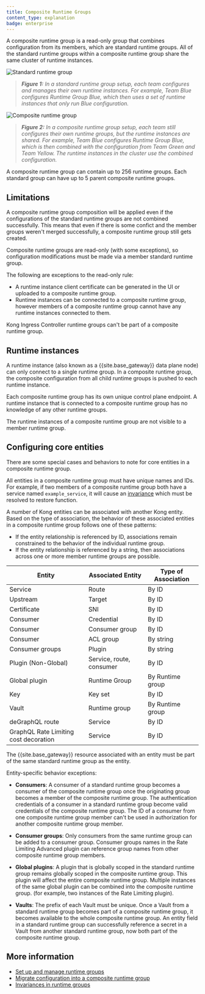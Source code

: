 ```yaml
---
title: Composite Runtime Groups
content_type: explanation
badge: enterprise
---
```


A composite runtime group is a read-only group that combines configuration from
its members, which are standard runtime groups. All of the standard runtime groups within a 
composite runtime group share the same cluster of runtime instances. 

![Standard runtime group](/assets/images/docs/konnect/konnect-standard-rg.svg)
> _**Figure 1:** In a standard runtime group setup, each team configures and manages their own runtime instances._
_For example, Team Blue configures Runtime Group Blue, which then uses a set of runtime instances that only run Blue configuration._


![Composite runtime group](/assets/images/docs/konnect/konnect-composite-rg.svg)
> _**Figure 2:** In a composite runtime group setup, each team still configures their own runtime groups, but the runtime instances are shared._
_For example, Team Blue configures Runtime Group Blue, which is then combined with the configuration from Team Green and Team Yellow._
_The runtime instances in the cluster use the combined configuration._

A composite runtime group can contain up to 256 runtime groups. 
Each standard group can have up to 5 parent composite runtime groups.

## Limitations

A composite runtime group composition will be applied even if the configurations of the standard runtime groups are not combined successfully. 
This means that even if there is some confict and the member groups weren't merged successfully, a composite runtime group still gets created.

Composite runtime groups are read-only (with some exceptions), so configuration modifications must be made via a member standard runtime group. 

The following are exceptions to the read-only rule:
* A runtime instance client certificate can be generated in the UI or uploaded to a composite runtime group.
* Runtime instances can be connected to a composite runtime group, however members of a composite runtime group cannot have any runtime instances connected to them.

Kong Ingress Controller runtime groups can't be part of a composite runtime group.

## Runtime instances 

A runtime instance (also known as a {{site.base_gateway}} data plane node) can only connect to a single runtime group. 
In a composite runtime group, the composite configuration from all child runtime groups is pushed to each runtime instance.

Each composite runtime group has its own unique control plane endpoint. 
A runtime instance that is connected to a composite runtime group has no knowledge of any other runtime groups.

The runtime instances of a composite runtime group are not visible to a member runtime group.

## Configuring core entities

There are some special cases and behaviors to note for core entities in a composite runtime group.

All entities in a composite runtime group must have unique names and IDs. 
For example, if two members of a composite runtime group both have a service named `example_service`, 
it will cause an [invariance](/konnect/runtime-manager/composite-runtime-groups/invariances/) which must be resolved to restore function.

A number of Kong entities can be associated with another Kong entity.
Based on the type of association, the behavior of these associated entities in a composite runtime group follows one of these patterns:
* If the entity relationship is referenced by ID, associations remain constrained to the behavior of the individual runtime group.
* If the entity relationship is referenced by a string, then associations across one or more member runtime groups are possible.

Entity | Associated Entity | Type of Association
-------|-------------------|--------------------
Service | Route | By ID
Upstream | Target | By ID
Certificate | SNI | By ID
Consumer | Credential | By ID
Consumer | Consumer group | By ID
Consumer | ACL group | By string
Consumer groups | Plugin | By string
Plugin (Non-Global) | Service, route, consumer | By ID
Global plugin | Runtime Group | By Runtime group
Key | Key set | By ID
Vault | Runtime group | By Runtime group
deGraphQL route | Service | By ID
GraphQL Rate Limiting cost decoration | Service | By ID

The {{site.base_gateway}} resource associated with an entity must be part of the same standard runtime group as the entity.

Entity-specific behavior exceptions:
* **Consumers**: A consumer of a standard runtime group becomes a consumer of the composite runtime group once the originating group becomes a member of the composite runtime group.
The authentication credentials of a consumer in a standard runtime group become valid credentials of the composite runtime group.
The ID of a consumer from one composite runtime group member can't be used in authorization for another composite runtime group member.

* **Consumer groups**: Only consumers from the same runtime group can be added to a consumer group.
Consumer groups names in the Rate Limiting Advanced plugin can reference group names from other composite runtime group members.

* **Global plugins**: A plugin that is globally scoped in the standard runtime group remains globally scoped in the composite runtime group. 
This plugin will affect the entire composite runtime group.
Multiple instances of the same global plugin can be combined into the composite runtime group. (for example, two instances of the Rate Limiting plugin).

* **Vaults**: The prefix of each Vault must be unique.
Once a Vault from a standard runtime group becomes part of a composite runtime group, it becomes available to the whole composite runtime group.
An entity field in a standard runtime group can successfully reference a secret in a Vault from another standard runtime group, now both part of the composite runtime group.

## More information
* [Set up and manage runtime groups](/konnect/runtime-manager/composite-runtime-groups/how-to/)
* [Migrate configuration into a composite runtime group](/konnect/runtime-manager/composite-runtime-groups/migrate/)
* [Invariances in runtime groups](/konnect/runtime-manager/composite-runtime-groups/invariances/)